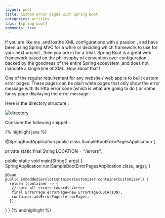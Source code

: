 ```yaml
---
layout: post
title: Custom error pages with Spring Boot
categories: articles
tags: [spring-boot]
comments: true
---
```


If you are like me ,and loathe XML configurations with a passion , and have been using Spring MVC for a while or deciding which framework to use for your next project , then you are in for a treat. Spring Boot is a great web framework based on the philosophy of convention over configuration , backed by the goodness of the entire Spring ecosystem ,and does not mandate a single line of XML. How about that ! 

One of the regular requirement for any website / web app is to built custom error pages. These pages can be plain white pages that only show the error message with its Http error code (which is what are going to do ) or some fancy page displaying the error message.

Here is the directory structure :

![directory](https://cloud.githubusercontent.com/assets/7692552/10869162/ec15e896-80cb-11e5-8eaa-27161194aeb8.png "Directory")


Consider the following snippet :

{% highlight java %}

@SpringBootApplication
public class SampleBootErrorPagesApplication {
	
   private static final String LOCATION = "/errors";

   public static void main(String[] args) {
       SpringApplication.run(SampleBootErrorPagesApplication.class, args);
   }
    
    @Bean
    public EmbeddedServletContainerCustomizer containerCustomizer() {
      return (container -> {
   	   //route all errors towards /error .
   	   final ErrorPage errorPage=new ErrorPage(LOCATION);
   	   container.addErrorPages(errorPage);
      });
   }
 }
{% endhighlight %}
